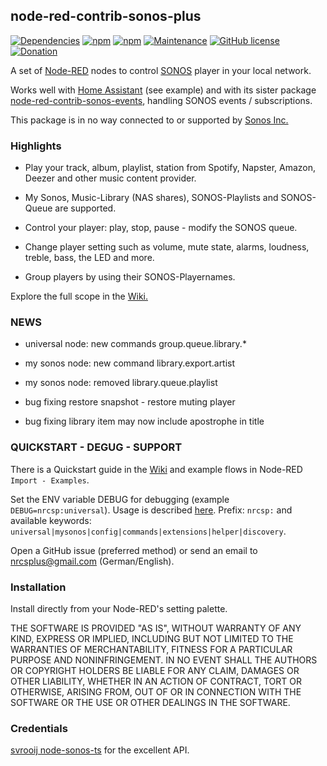 ## node-red-contrib-sonos-plus

[![Dependencies](https://david-dm.org/hklages/node-red-contrib-sonos-plus.svg)](https://david-dm.org/hklages/node-red-contrib-sonos-plus)
[![npm](https://img.shields.io/npm/dt/node-red-contrib-sonos-plus.svg)](https://www.npmjs.com/package/node-red-contrib-sonos-plus)
[![npm](https://img.shields.io/npm/v/node-red-contrib-sonos-plus.svg)](https://www.npmjs.com/package/node-red-contrib-sonos-plus)
[![Maintenance](https://img.shields.io/badge/Maintained%3F-yes-green.svg)](https://GitHub.com/Naereen/StrapDown.js/graphs/commit-activity)
[![GitHub license](https://img.shields.io/badge/license-MIT-blue.svg)](https://raw.githubusercontent.com/hklages/node-red-contrib-sonos-plus/master/LICENSE)
[![Donation](https://img.shields.io/badge/donation-cappuccino-orange)](https://www.buymeacoffee.com/hklages)

A set of [Node-RED](https://nodered.org/) nodes to control [SONOS](https://www.sonos.com/) player in your local network.

Works well with [Home Assistant](https://www.home-assistant.io/) (see example) and with its sister package [node-red-contrib-sonos-events](https://www.npmjs.com/package/node-red-contrib-sonos-events), handling SONOS events / subscriptions.

This package is in no way connected to or supported by [Sonos Inc.](https://www.sonos.com/de-de/impressum)

### Highlights

- Play your track, album, playlist, station from Spotify, Napster, Amazon, Deezer and other music content provider.

- My Sonos, Music-Library (NAS shares), SONOS-Playlists and SONOS-Queue are supported.

- Control your player: play, stop, pause - modify the SONOS queue.

- Change player setting such as volume, mute state, alarms, loudness, treble, bass, the LED and more.

- Group players by using their SONOS-Playernames.

Explore the full scope in the [Wiki.](https://github.com/hklages/node-red-contrib-sonos-plus/wiki)

### NEWS

- universal node: new commands group.queue.library.*

- my sonos node: new command library.export.artist

- my sonos node: removed library.queue.playlist

- bug fixing restore snapshot - restore muting player

- bug fixing library item may now include apostrophe in title

### QUICKSTART - DEGUG - SUPPORT

There is a Quickstart guide in the [Wiki](https://github.com/hklages/node-red-contrib-sonos-plus/wiki#quickstart) and example flows in Node-RED `Import - Examples`.

Set the ENV variable DEBUG for debugging (example `DEBUG=nrcsp:universal`). Usage is described [here](https://www.npmjs.com/package/debug). Prefix: `nrcsp:` and available keywords: `universal|mysonos|config|commands|extensions|helper|discovery`.

Open a GitHub issue (preferred method) or send an email to nrcsplus@gmail.com (German/English).

### Installation

Install directly from your Node-RED's setting palette.

THE SOFTWARE IS PROVIDED "AS IS", WITHOUT WARRANTY OF ANY KIND, EXPRESS OR IMPLIED, INCLUDING BUT NOT LIMITED TO THE WARRANTIES OF MERCHANTABILITY, FITNESS FOR A PARTICULAR PURPOSE AND NONINFRINGEMENT. IN NO EVENT SHALL THE AUTHORS OR COPYRIGHT HOLDERS BE LIABLE FOR ANY CLAIM, DAMAGES OR OTHER LIABILITY, WHETHER IN AN ACTION OF CONTRACT, TORT OR OTHERWISE, ARISING FROM, OUT OF OR IN CONNECTION WITH THE SOFTWARE OR THE USE OR OTHER DEALINGS IN THE SOFTWARE.

### Credentials

[svrooij node-sonos-ts](https://www.npmjs.com/package/@svrooij/sonos) for the excellent API.
